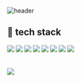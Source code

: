 ![header](https://capsule-render.vercel.app/api?type=waving&color=timeGradient&text=Welcome%20to%20Taewook's%20GitHub%20👋&animation=twinkling&fontSize=35&fontAlignY=40&fontAlign=65&height=250)
## :wrench: tech stack
<div style="width:50%">
  <img src="https://img.shields.io/badge/c-A8B9CC?style=for-the-badge&logo=c&logoColor=white">
  <img src="https://img.shields.io/badge/c++-00599C?style=for-the-badge&logo=c%2B%2B&logoColor=white">
  <img src="https://img.shields.io/badge/python-3776AB?style=for-the-badge&logo=python&logoColor=white">
  <img src="https://img.shields.io/badge/javascript-F7DF1E?style=for-the-badge&logo=javascript&logoColor=black">
  <img src="https://img.shields.io/badge/html5-E34F26?style=for-the-badge&logo=html5&logoColor=white">
  <img src="https://img.shields.io/badge/css-1572B6?style=for-the-badge&logo=css3&logoColor=white">
  <img src="https://img.shields.io/badge/react-61DAFB?style=for-the-badge&logo=react&logoColor=white">
  <img src="https://img.shields.io/badge/github-181717?style=for-the-badge&logo=github&logoColor=white">
</div>
<br><br>
<div>
  	<img src="https://github-readme-stats.vercel.app/api/top-langs/?username=Taew00k&layout=compact"><br><br>
</div>
